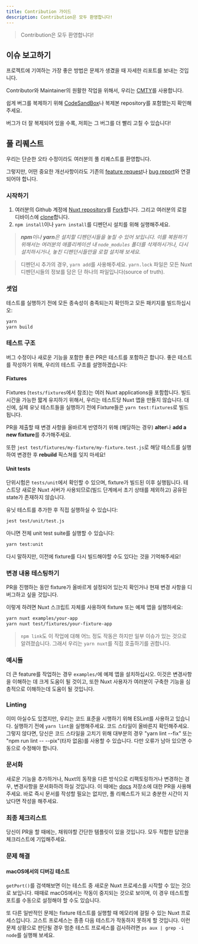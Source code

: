 ```yaml
---
title: Contribution 가이드
description: Contribution은 모두 환영합니다!
---
```


> Contribution은 모두 환영합니다!

## 이슈 보고하기

프로젝트에 기여하는 가장 좋은 방법은 문제가 생겼을 때 자세한 리포트를 보내는 것입니다.

Contributor와 Maintainer의 원활한 작업을 위해서, 우리는 [CMTY](https://cmty.nuxtjs.org/)를 사용합니다.

쉽게 버그를 복제하기 위해 [CodeSandBox](https://template.nuxtjs.org/)나 복제본 repository를 포함했는지 확인해주세요.

버그가 더 잘 복제되어 있을 수록, 저희는 그 버그를 더 빨리 고칠 수 있습니다!

## 풀 리퀘스트

우리는 단순한 오타 수정이라도 여러분의 풀 리퀘스트를 환영합니다. 

그렇지만, 어떤 중요한 개선사항이라도 기존의 [feature request](https://feature.nuxtjs.org/)나 [bug report](https://bug.nuxtjs.org/)와 연결되어야 합니다.

### 시작하기

1. 여러분의 Github 계정에 [Nuxt repository](https://github.com/nuxt/nuxt.js)를 [Fork](https://help.github.com/articles/fork-a-repo/)합니다. 그리고 여러분의 로컬 디바이스에 [clone](https://help.github.com/articles/cloning-a-repository/)합니다.
2. `npm install`이나 `yarn install`를 디펜던시 설치를 위해 실행해주세요.

> _**npm**이나 **yarn**은 설치할 디펜던시들을 놓칠 수 있어 보입니다. 이를 복원하기 위해서는 여러분의 애플리케이션 내 `node_modules` 폴더를 삭제하시거나, 다시 설치하시거나, 놓친 디펜던시들만을 로컬 설치해 보세요._

> 디펜던시 추가의 경우, `yarn add`를 사용해주세요. `yarn.lock` 파일은 모든 Nuxt 디펜던시들의 정보를 담은 단 하나의 파일입니다(source of truth).

### 셋업
테스트를 실행하기 전에 모든 종속성이 충족되는지 확인하고 모든 패키지를 빌드하십시오:
 ```sh
yarn
yarn build
```

### 테스트 구조

버그 수정이나 새로운 기능을 포함한 좋은 PR은 테스트를 포함하곤 합니다.
좋은 테스트를 작성하기 위해, 우리의 테스트 구조를 설명하겠습니다:

#### Fixtures

Fixtures (`tests/fixtures`에서 참조)는 여러 Nuxt applications을 포함합니다. 빌드 시간을 가능한 짧게 유지하기 위해서,
우리는 테스트당 Nuxt 앱을 만들지 않습니다. 대신에, 실제 유닛 테스트들을 실행하기 전에 Fixture들은 `yarn test:fixtures`로 빌드됩니다.

PR을 제출할 때 변경 사항을 올바르게 반영하기 위해 (해당하는 경우) **alter**나 **add a new fixture**를 추가해주세요.

또한 `jest test/fixtures/my-fixture/my-fixture.test.js`로 해당 테스트를 실행하여 변경한 후 **rebuild** 픽스쳐를 잊지 마세요!

#### Unit tests

단위시험은 `tests/unit`에서 확인할 수 있으며, fixture가 빌드된 이후 실행됩니다. 테스트당 새로운 Nuxt 서버가 사용되므로(빌드 단계에서 초기 상태를 제외하고) 공유된 state가 존재하지 않습니다.

유닛 테스트를 추가한 후 직접 실행하실 수 있습니다:

```sh
jest test/unit/test.js
```
아니면 전체 unit test suite를 실행할 수 있습니다:

```sh
yarn test:unit
```
다시 말하지만, 이전에 fixture를 다시 빌드해야할 수도 있다는 것을 기억해주세요!

### 변경 내용 테스팅하기

PR을 진행하는 동안 fixture가 올바르게 설정되어 있는지 확인거나 현재 변경 사항을 디버그하고 싶을 것입니다.

이렇게 하려면 Nuxt 스크립트 자체를 사용하여 fixture 또는 예제 앱을 실행하세요:

```sh
yarn nuxt examples/your-app
yarn nuxt test/fixtures/your-fixture-app
```

> `npm link`도 이 작업에 대해 어느 정도 작동은 하지만 일부 이슈가 있는 것으로 알려졌습니다. 그래서 우리는 `yarn nuxt`를 직접 호출하기를 권합니다.

### 예시들

더 큰 feature를 작업하는 경우 `examples/`에 예제 앱을 설치하십시오.
이것은 변경사항을 이해하는 데 크게 도움이 될 것이고, 또한 Nuxt 사용자가 여러분이 구축한 기능을 심층적으로 이해하는데 도움이 될 것입니다.

### Linting

이미 아실수도 있겠지만, 우리는 코드 표준을 시행하기 위해 ESLint를 사용하고 있습니다. 실행하기 전에 `yarn lint`을 실행해주세요.
코드 스타일이 올바른지 확인해주세요. 그렇지 않다면, 당신은 코드 스타일을 고치기 위해 대부분의 경우 "yarn lint --fix" 또는 "npm run lint -- --pix"(타자 없음)를 사용할 수 있습니다. 다만 오류가 남아 있으면 수동으로 수정해야 합니다.

### 문서화

새로운 기능을 추가하거나, Nuxt의 동작을 다른 방식으로 리팩토링하거나 변경하는 경우, 변경사항을 문서화하려 하실 것입니다. 이 때에는 [docs](https://github.com/nuxt/docs/pulls) 저장소에 대한 PR을 사용해주세요. 바로 즉시 문서를 작성할 필요는 없지만, 풀 리퀘스트가 되고 충분한 시간이 지났다면 작성을 해주세요.

### 최종 체크리스트

당신이 PR을 할 때에는, 채워야할 간단한 템플릿이 있을 것입니다. 모두 적합한 답안을 체크리스트에 기입해주세요.

### 문제 해결

#### macOS에서의 디버깅 테스트

`getPort()`를 검색해보면 이는 테스트 중 새로운 Nuxt 프로세스를 시작할 수 있는 것으로 보입니다. 때때로 macOS에서는 작동이 중지되는 것으로 보이며, 이 경우 테스트할 포트를 수동으로 설정해야 할 수도 있습니다. 

또 다른 일반적인 문제는 fixture 테스트를 실행할 때 메모리에 걸릴 수 있는 Nuxt 프로세스입니다. 고스트 프로세스는 종종 다음 테스트가 작동하지 못하게 할 것입니다. 이런 문제 상황으로 판단될 경우 멈춘 테스트 프로세스를 검사하려면 `ps aux | grep -i node`를 실행해 보세요.
